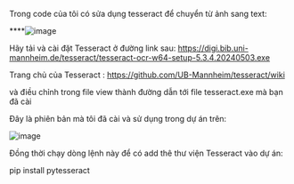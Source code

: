 Trong code của tôi có sửa dụng tesseract để chuyển từ ảnh sang text:

****![image](https://github.com/binh123440/DAPM/assets/144503606/79dd7a82-a631-4efe-834c-d68e1a9b0f75)

Hãy tải và cài đặt Tesseract ở đường link sau: https://digi.bib.uni-mannheim.de/tesseract/tesseract-ocr-w64-setup-5.3.4.20240503.exe

Trang chủ của Tesseract : https://github.com/UB-Mannheim/tesseract/wiki

và điều chỉnh trong file view thành đường dẫn tới file tesseract.exe mà bạn đã cài

Đây là phiên bản mà tôi đã cài và sử dụng trong dự án trên:

![image](https://github.com/binh123440/DAPM/assets/144503606/5da72911-0f99-4abf-bf13-7fbaa087e078)

Đồng thời chạy dòng lệnh này để có add thê thư viện Tesseract vào dự án:

pip install pytesseract
